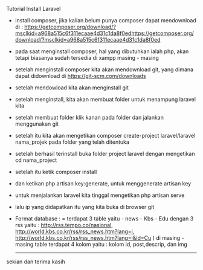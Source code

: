 Tutorial Install Laravel 
  - install composer, jika kalian belum punya composer dapat mendownload di : https://getcomposer.org/download/?msclkid=a968a515c6f311ecaae4d31c1da8f0edhttps://getcomposer.org/download/?msclkid=a968a515c6f311ecaae4d31c1da8f0ed
  - pada saat menginstall composer, hal yang dibutuhkan ialah php, akan tetapi biasanya sudah tersedia di xampp masing - masing
  - setelah menginstall composer kita akan mendownload git, yang dimana dapat didownload di https://git-scm.com/downloads
  - setelah mendowload kita akan menginstall git
  - setelah menginstall, kita akan membuat folder untuk menampung laravel kita
  - setelah membuat folder klik kanan pada folder dan jalankan menggunakan git
  - setelah itu kita akan mengetikan composer create-project laravel/laravel nama_projek pada folder yang telah ditentuka
  - setelah berhasil terinstall buka folder project laravel dengan mengetikan cd nama_project
  - setelah itu ketik composer install
  - dan ketikan php artisan key:generate, untuk menggenerate artisan key
  - untuk menjalankan laravel kita tinggal mengetikan php artisan serve
  - lalu ip yang didapatkan itu yang kita buka di browser 
git
- Format database : 
    = terdapat 3 table yaitu 
        - news
        - Kbs
        - Edu 
   dengan 3 rss yaitu : http://rss.tempo.co/nasional, http://world.kbs.co.kr/rss/rss_news.htm?lang=i, http://world.kbs.co.kr/rss/rss_news.htm?lang=i&id=Cu ) 
   di masing - masing table terdapat 4 kolom yaitu : kolom id, post,descrip, dan img

   ---
       
 sekian dan terima kasih
